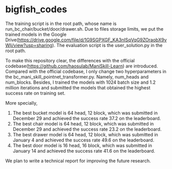 # bigfish_codes

The training script is in the root path, whose name is run_bc_chair/bucket/door/drawer.sh. 
Due to files storage limits, we put the trained models in the Google Drive(https://drive.google.com/file/d/1G9SGPXGF_KA3nISqVqG9ZOraobX9vWlj/view?usp=sharing). 
The evaluation script is the user_solution.py in the root path.

To make this repository clear, the differences with the official codebase(https://github.com/haosulab/ManiSkill-Learn) are introduced. 
Compared with the official codebase, I only change two hyperparameters in the bc_mani_skill_pointnet_transformer.py. 
Namely, num_heads and num_blocks. Besides, I trained the models with 1024 batch size and 1.2 million iterations 
and submitted the models that obtained the highest success rate on training set.

More specially, 
1)	The best bucket model is 64 head, 12 block, which was submitted in December 29 and achieved the success rate 37.2 on the leaderboard. 
2)	The best chair model is 64 head, 12 block, which was submitted in December 29 and achieved the success rate 23.2 on the leaderboard. 
3)	The best drawer model is 64 head, 12 block, which was submitted in January 4 and achieved the success rate 49.6 on the leaderboard. 
4)	The best door model is 16 head, 16 block, which was submitted in January 14 and achieved the success rate 41.6 on the leaderboard.

We plan to write a technical report for improving the future research.

